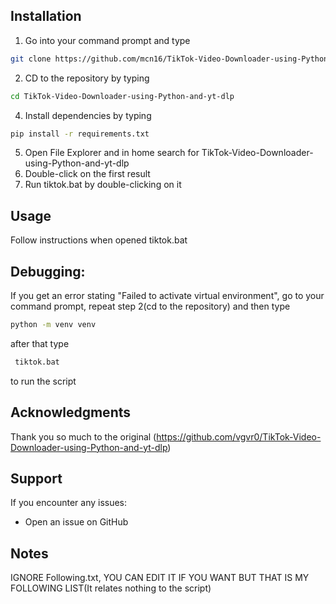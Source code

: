 ## Installation 
1. Go into your command prompt and type
  ```bash
git clone https://github.com/mcn16/TikTok-Video-Downloader-using-Python-and-yt-dlp
```
2. CD to the repository by typing
```bash
cd TikTok-Video-Downloader-using-Python-and-yt-dlp
```
4. Install dependencies by typing
```bash
pip install -r requirements.txt
```
5. Open File Explorer and in home search for TikTok-Video-Downloader-using-Python-and-yt-dlp
6. Double-click on the first result
7. Run tiktok.bat by double-clicking on it
## Usage 
 Follow instructions when opened tiktok.bat


 ## Debugging:
 If you get an error stating "Failed to activate virtual environment", go to your command prompt, repeat step 2(cd to the repository) and then type 
 ```bash
 python -m venv venv
```
after that type
```bash
 tiktok.bat
```
to run the script
## Acknowledgments
Thank you so much to the original (https://github.com/vgvr0/TikTok-Video-Downloader-using-Python-and-yt-dlp)
##  Support
If you encounter any issues:
- Open an issue on GitHub
 ## Notes
 IGNORE Following.txt, YOU CAN EDIT IT IF YOU WANT BUT THAT IS MY FOLLOWING LIST(It relates nothing to the script)

